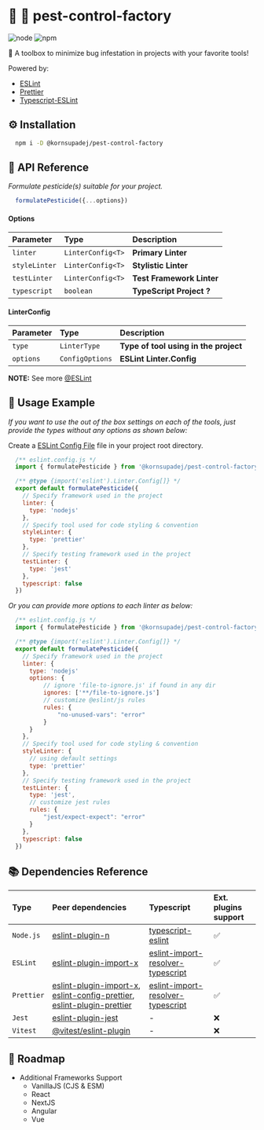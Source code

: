 
# :no_entry_sign: :bug: pest-control-factory

![node](https://badgen.net/badge/node.js/v18.x/green/) ![npm](https://badgen.net/badge/eslint/v9.x)

:toolbox: A toolbox to minimize bug infestation in projects with your favorite tools!

Powered by:

- [ESLint](https://eslint.org/docs/latest/)
- [Prettier](https://prettier.io/docs/)
- [Typescript-ESLint](https://typescript-eslint.io/getting-started/)


## :gear: Installation


```bash
  npm i -D @kornsupadej/pest-control-factory
```
    
## :open_book: API Reference

*Formulate pesticide(s) suitable for your project.*

```js
  formulatePesticide({...options})
```
#### Options

| Parameter      | Type              | Description                  |
| :------------- | :---------------- | :--------------------------- |
| `linter`       | `LinterConfig<T>` | **Primary Linter**           |
| `styleLinter`  | `LinterConfig<T>` | **Stylistic Linter**         |
| `testLinter`   | `LinterConfig<T>` | **Test Framework Linter**    |
| `typescript`   | `boolean`         | **TypeScript Project ?**     |

#### LinterConfig
| Parameter      | Type              | Description                                 |
| :------------- | :---------------- | :------------------------------------------ |
| `type`         | `LinterType`      | **Type of tool using in the project**       |
| `options`      | `ConfigOptions`   | **ESLint Linter.Config**                    |

**NOTE:** See more [@ESLint](https://eslint.org/docs/latest/use/configure/)



## :scroll: Usage Example

*If you want to use the out of the box settings on each of the tools, just provide the types without any options as shown below:*

Create a [ESLint Config File](https://eslint.org/docs/latest/use/configure/configuration-files) file in your project root directory.

```js
  /** eslint.config.js */
  import { formulatePesticide } from '@kornsupadej/pest-control-factory'

  /** @type {import('eslint').Linter.Config[]} */
  export default formulatePesticide({
    // Specify framework used in the project
    linter: {
      type: 'nodejs'
    },
    // Specify tool used for code styling & convention
    styleLinter: {
      type: 'prettier'
    },
    // Specify testing framework used in the project
    testLinter: {
      type: 'jest'
    },
    typescript: false
  })
```
*Or you can provide more options to each linter as below:*
```js
  /** eslint.config.js */
  import { formulatePesticide } from '@kornsupadej/pest-control-factory'

  /** @type {import('eslint').Linter.Config[]} */
  export default formulatePesticide({
    // Specify framework used in the project
    linter: {
      type: 'nodejs'
      options: {
          // ignore 'file-to-ignore.js' if found in any dir
          ignores: ['**/file-to-ignore.js']
          // customize @eslint/js rules
          rules: {
              "no-unused-vars": "error"
          }
      }
    },
    // Specify tool used for code styling & convention
    styleLinter: {
      // using default settings
      type: 'prettier'
    },
    // Specify testing framework used in the project
    testLinter: {
      type: 'jest',
      // customize jest rules
      rules: {
          "jest/expect-expect": "error"
      }
    },
    typescript: false
  })
```


## :books: Dependencies Reference

| Type | Peer dependencies| Typescript | Ext. plugins support
| :-   | :- | :- | :- |
| `Node.js` |[eslint-plugin-n](https://www.npmjs.com/package/eslint-plugin-n)|[typescript-eslint](https://www.npmjs.com/package/typescript-eslint)| :white_check_mark:|
|`ESLint`|[eslint-plugin-import-x](https://www.npmjs.com/package/eslint-plugin-import-x)|[eslint-import-resolver-typescript](https://www.npmjs.com/package/eslint-import-resolver-typescript)|:white_check_mark:|
|`Prettier`|[eslint-plugin-import-x](https://www.npmjs.com/package/eslint-plugin-import-x), [eslint-config-prettier](https://www.npmjs.com/package/eslint-config-prettier), [eslint-plugin-prettier](https://www.npmjs.com/package/eslint-plugin-prettier)|[eslint-import-resolver-typescript](https://www.npmjs.com/package/eslint-import-resolver-typescript)|:white_check_mark:|
|`Jest`|[eslint-plugin-jest](https://www.npmjs.com/package/eslint-plugin-jest)| - |:x:|
|`Vitest`|[@vitest/eslint-plugin](https://github.com/vitest-dev/eslint-plugin-vitest)| - |:x:|


## :rainbow: Roadmap

- Additional Frameworks Support
    - VanillaJS (CJS & ESM)
    - React
    - NextJS
    - Angular
    - Vue